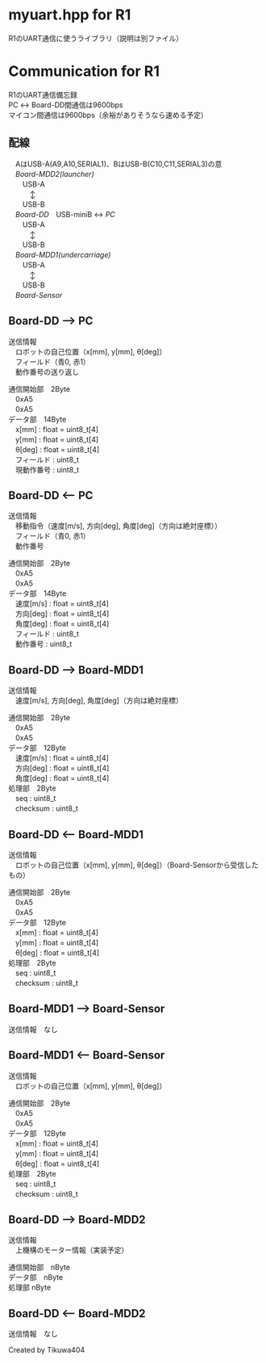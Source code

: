 # myuart.hpp for R1
R1のUART通信に使うライブラリ（説明は別ファイル）

# Communication for R1
R1のUART通信備忘録  
PC ↔ Board-DD間通信は9600bps  
マイコン間通信は9600bps（余裕がありそうなら速める予定）

## 配線
　AはUSB-A(A9,A10,SERIAL1)、BはUSB-B(C10,C11,SERIAL3)の意   
　*Board-MDD2(launcher)*  
　　USB-A  
　　　↕  
　　USB-B  
　*Board-DD*　USB-miniB  ↔ *PC*  
　　USB-A  
　　　↕  
　　USB-B  
　*Board-MDD1(undercarriage)*  
　　USB-A  
　　　↕  
　　USB-B  
　*Board-Sensor*

## Board-DD --> PC
送信情報   
　ロボットの自己位置（x[mm], y[mm], θ[deg]）  
　フィールド（青0, 赤1）  
　動作番号の送り返し

通信開始部　2Byte  
　0xA5  
　0xA5  
データ部　14Byte  
　x[mm] : float = uint8_t[4]  
　y[mm] : float = uint8_t[4]  
　θ[deg] : float = uint8_t[4]  
　フィールド : uint8_t  
　現動作番号 : uint8_t

## Board-DD <-- PC
送信情報  
　移動指令（速度[m/s], 方向[deg], 角度[deg]（方向は絶対座標））  
　フィールド（青0, 赤1）  
　動作番号  

通信開始部　2Byte  
　0xA5  
　0xA5  
データ部　14Byte  
　速度[m/s] : float = uint8_t[4]  
　方向[deg] : float = uint8_t[4]  
　角度[deg] : float = uint8_t[4]  
　フィールド : uint8_t  
　動作番号 : uint8_t  

## Board-DD --> Board-MDD1  
送信情報  
　速度[m/s], 方向[deg], 角度[deg]（方向は絶対座標）

通信開始部　2Byte  
　0xA5  
　0xA5  
データ部　12Byte  
　速度[m/s] : float = uint8_t[4]  
　方向[deg] : float = uint8_t[4]  
　角度[deg] : float = uint8_t[4]  
処理部　2Byte  
　seq : uint8_t  
　checksum : uint8_t

## Board-DD <-- Board-MDD1
送信情報   
　ロボットの自己位置（x[mm], y[mm], θ[deg]）（Board-Sensorから受信したもの）  

通信開始部　2Byte  
　0xA5  
　0xA5  
データ部　12Byte  
　x[mm] : float = uint8_t[4]  
　y[mm] : float = uint8_t[4]  
　θ[deg] : float = uint8_t[4]   
処理部　2Byte  
　seq : uint8_t  
　checksum : uint8_t

## Board-MDD1 --> Board-Sensor
送信情報　なし   

## Board-MDD1 <-- Board-Sensor
送信情報   
　ロボットの自己位置（x[mm], y[mm], θ[deg]）  

通信開始部　2Byte  
　0xA5  
　0xA5  
データ部　12Byte  
　x[mm] : float = uint8_t[4]  
　y[mm] : float = uint8_t[4]  
　θ[deg] : float = uint8_t[4]  
処理部　2Byte  
　seq : uint8_t  
　checksum : uint8_t

## Board-DD --> Board-MDD2
送信情報   
　上機構のモーター情報（実装予定）  

通信開始部　nByte  
データ部　nByte  
処理部 nByte

## Board-DD <-- Board-MDD2
送信情報　なし  

Created by Tikuwa404
